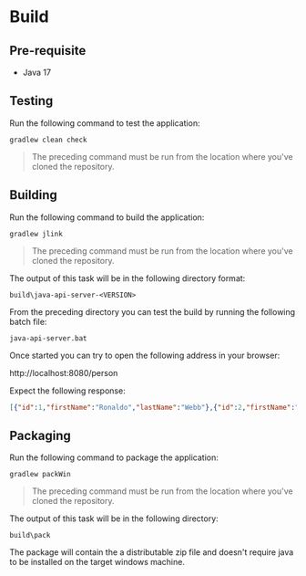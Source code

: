 # Build

## Pre-requisite

* Java 17

## Testing

Run the following command to test the application:

```
gradlew clean check
```

> The preceding command must be run from the location where you've cloned the repository.

## Building

Run the following command to build the application:

```
gradlew jlink
```

> The preceding command must be run from the location where you've cloned the repository.

The output of this task will be in the following directory format:

```
build\java-api-server-<VERSION>
```

From the preceding directory you can test the build by running the following batch file:

```
java-api-server.bat
```

Once started you can try to open the following address in your browser:

http://localhost:8080/person

Expect the following response:

```json
[{"id":1,"firstName":"Ronaldo","lastName":"Webb"},{"id":2,"firstName":"Juan","lastName":"Dela Cruz"}]
```

## Packaging

Run the following command to package the application:

```
gradlew packWin
```

> The preceding command must be run from the location where you've cloned the repository.

The output of this task will be in the following directory:

```
build\pack
```

The package will contain the a distributable zip file and doesn't require java to be installed on the target windows machine.